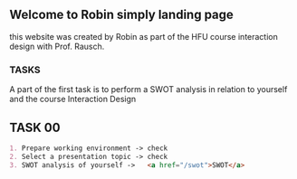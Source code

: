 ## Welcome to Robin simply landing page

this website was created by Robin as part of the HFU course interaction design with Prof. Rausch.


### TASKS

A part of the first task is to perform a SWOT analysis in relation to yourself and the course Interaction Design

## TASK 00
```markdown
1. Prepare working environment -> check
2. Select a presentation topic -> check
3. SWOT analysis of yourself ->   <a href="/swot">SWOT</a>

```
